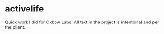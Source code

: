 # activelife
Quick work I did for Oxbow Labs. All text in the project is intentional and per the client.

